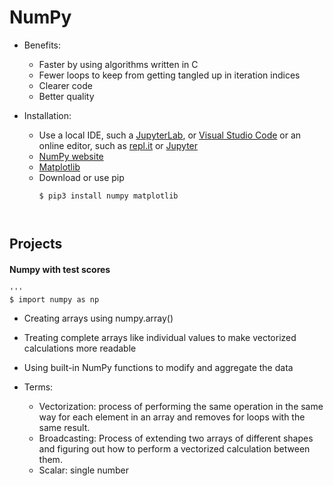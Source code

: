 # NumPy

* Benefits:
  * Faster by using algorithms written in C
  * Fewer loops to keep from getting tangled up in iteration indices
  * Clearer code
  * Better quality

* Installation:
  * Use a local IDE, such a [JupyterLab](https://jupyterlab.readthedocs.io/en/stable/), or [Visual Studio Code](code.visualstudio.com) or an online editor, such as [repl.it](https://repl.it/) or [Jupyter](https://jupyter.org/)
  * [NumPy website](https://numpy.org/install/)
  * [Matplotlib](https://realpython.com/python-matplotlib-guide/)
  * Download or use pip
      ```
      $ pip3 install numpy matplotlib



## Projects
#### Numpy with test scores
    '''
    $ import numpy as np


* Creating arrays using numpy.array()
* Treating  complete arrays like individual values to make vectorized calculations more readable
* Using built-in NumPy functions to modify and aggregate the data

* Terms:
  * Vectorization: process of performing the same operation in the same way for each element in an array and removes for loops with the same result.
  * Broadcasting: Process of extending two arrays of different shapes and figuring out how to perform a vectorized calculation between them.
  * Scalar: single number